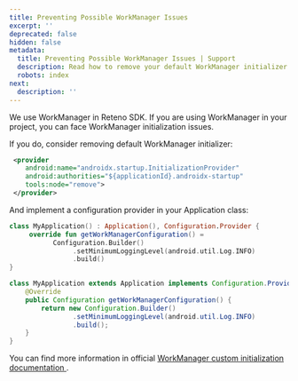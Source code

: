 ```yaml
---
title: Preventing Possible WorkManager Issues
excerpt: ''
deprecated: false
hidden: false
metadata:
  title: Preventing Possible WorkManager Issues | Support
  description: Read how to remove your default WorkManager initializer
  robots: index
next:
  description: ''
---
```

We use WorkManager in Reteno SDK. If you are using WorkManager in your project, you can face WorkManager initialization issues.

If you do, consider removing default WorkManager initializer:

```xml
 <provider
    android:name="androidx.startup.InitializationProvider"
    android:authorities="${applicationId}.androidx-startup"
    tools:node="remove">
 </provider>
```

And implement a configuration provider in your Application class:

```kotlin Kotlin
class MyApplication() : Application(), Configuration.Provider {
     override fun getWorkManagerConfiguration() =
           Configuration.Builder()
                .setMinimumLoggingLevel(android.util.Log.INFO)
                .build()
}
```
```java
class MyApplication extends Application implements Configuration.Provider {
    @Override
    public Configuration getWorkManagerConfiguration() {
        return new Configuration.Builder()
                .setMinimumLoggingLevel(android.util.Log.INFO)
                .build();
    }
}
```

You can find more information in official <a rel="nofollow" href="[WorkManager custom initialization documentation](https://developer.android.com/guide/background/persistent/configuration/custom-configuration)"> WorkManager custom initialization documentation </a>.
